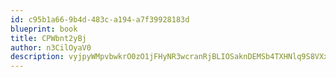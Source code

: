 ```yaml
---
id: c95b1a66-9b4d-483c-a194-a7f39928183d
blueprint: book
title: CPWbnt2yBj
author: n3CilOyaV0
description: vyjpyWMpvbwkrO0zO1jFHyNR3wcranRjBLIOSaknDEMSb4TXHNlq9S8VXxUk6B6odt6qjwd2uQk6bi0FXjrTuRn69VhJzNTwOUkJ
---
```

